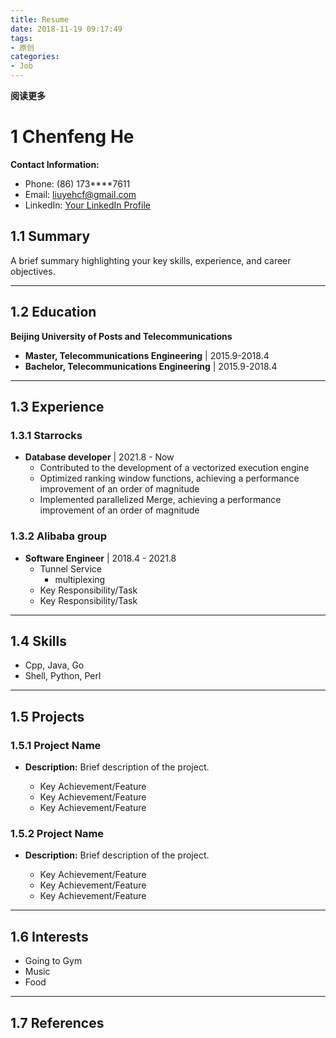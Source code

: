 ```yaml
---
title: Resume
date: 2018-11-19 09:17:49
tags: 
- 原创
categories: 
- Job
---
```


**阅读更多**

<!--more-->

# 1 Chenfeng He

**Contact Information:**

* Phone: (86) 173****7611
* Email: liuyehcf@gmail.com
* LinkedIn: [Your LinkedIn Profile](https://www.linkedin.com/in/yourprofile/)

## 1.1 Summary

A brief summary highlighting your key skills, experience, and career objectives.

---

## 1.2 Education

**Beijing University of Posts and Telecommunications**

*  **Master, Telecommunications Engineering** | 2015.9-2018.4
*  **Bachelor, Telecommunications Engineering** | 2015.9-2018.4

---

## 1.3 Experience

### 1.3.1 Starrocks

* **Database developer** | 2021.8 - Now
   * Contributed to the development of a vectorized execution engine
   * Optimized ranking window functions, achieving a performance improvement of an order of magnitude
   * Implemented parallelized Merge, achieving a performance improvement of an order of magnitude

### 1.3.2 Alibaba group

* **Software Engineer** | 2018.4 - 2021.8
   * Tunnel Service
      * multiplexing
   * Key Responsibility/Task
   * Key Responsibility/Task

---

## 1.4 Skills

- Cpp, Java, Go
- Shell, Python, Perl

---

## 1.5 Projects

### 1.5.1 Project Name

- **Description:**
  Brief description of the project.

   - Key Achievement/Feature
   - Key Achievement/Feature
   - Key Achievement/Feature

### 1.5.2 Project Name

- **Description:**
  Brief description of the project.

   - Key Achievement/Feature
   - Key Achievement/Feature
   - Key Achievement/Feature

---

## 1.6 Interests

- Going to Gym
- Music
- Food

---

## 1.7 References

